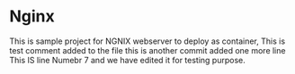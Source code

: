 # Nginx

This is sample project for NGNIX webserver to deploy as container,
This is test comment added to the file
this is another commit
added one more line
This IS line Numebr 7 and we have edited it for testing purpose.
